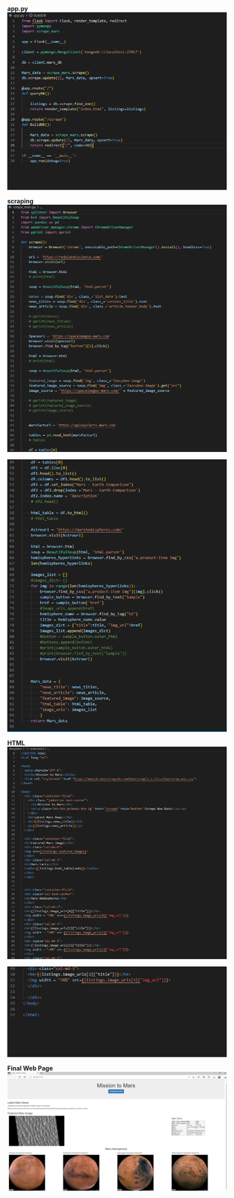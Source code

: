 **app.py**
![1](Screenshots/app.py.PNG)


**scraping**
![2](Screenshots/scrape_mars_1.PNG)


![3](Screenshots/scrape_mars_2.PNG)

**HTML**
![4](Screenshots/index.html_1.PNG)


![5](Screenshots/index.html_2.PNG)


**Final Web Page**
![6](Screenshots/FinalWebPage.PNG)

